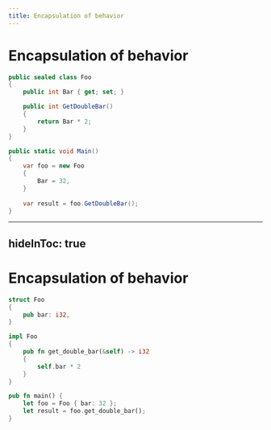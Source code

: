 ```yaml
---
title: Encapsulation of behavior
---
```


# Encapsulation of behavior <MarkerCSharp />

```csharp {5-8|18}
public sealed class Foo
{
    public int Bar { get; set; }

    public int GetDoubleBar()
    {
        return Bar * 2;
    }
}

public static void Main()
{
    var foo = new Foo 
    { 
        Bar = 32,
    }
    
    var result = foo.GetDoubleBar();
}
```

---
hideInToc: true
---

# Encapsulation of behavior <MarkerRust />

```rust {5-12|16}
struct Foo
{
    pub bar: i32,
}

impl Foo 
{
    pub fn get_double_bar(&self) -> i32 
    {
        self.bar * 2
    }
}

pub fn main() {
    let foo = Foo { bar: 32 };
    let result = foo.get_double_bar();
}
```
